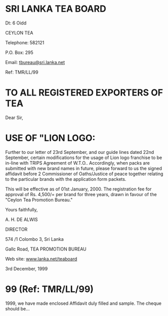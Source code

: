 # SRI LANKA TEA BOARD

Dt: 6 Oidd

CEYLON TEA

Telephone: 582121

P.O. Box: 295

Email: tbureau@sri.lanka.net

Ref: TMR/LL/99

# TO ALL REGISTERED EXPORTERS OF TEA

Dear Sir,

# USE OF "LION LOGO:

Further to our letter of 23rd September, and our guide lines dated 22nd September, certain modifications for the usage of Lion logo franchise to be in-line with TRIPS Agreement of W.T.O.. Accordingly, when packs are submitted with new brand names in future, please forward to us the signed affidavit before 2 Commissioner of Oaths/Justice of peace together relating to the particular brands with the application form packets.

This will be effective as of 01st January, 2000. The registration fee for approval of Rs. 4,500/= per brand for three years, drawn in favour of the "Ceylon Tea Promotion Bureau."

Yours faithfully,

A. H. DE ALWIS

DIRECTOR

574 /1 Colombo 3, Sri Lanka

Gallc Road, TEA PROMOTION BUREAU

Web site: www.lanka.net/teaboard

3rd December, 1999

# 99 (Ref: TMR/LL/99)

1999, we have made enclosed Affidavit duly filled and sample. The cheque should be...